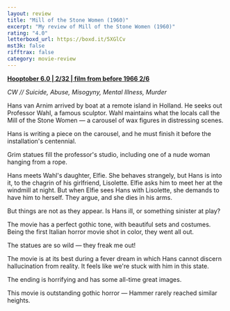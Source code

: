 ```yaml
---
layout: review
title: "Mill of the Stone Women (1960)"
excerpt: "My review of Mill of the Stone Women (1960)"
rating: "4.0"
letterboxd_url: https://boxd.it/5XGlCv
mst3k: false
rifftrax: false
category: movie-review
---
```


<b><a href="https://boxd.it/pPVYg/detail" title="Hooptober 6.0 | 2/32 | film from before 1966 2/6" target="_blank" rel="noopener">Hooptober 6.0 | 2/32 | film from before 1966 2/6</a></b>

<i>CW // Suicide, Abuse, Misogyny, Mental Illness, Murder</i>

Hans van Arnim arrived by boat at a remote island in Holland. He seeks out Professor Wahl, a famous sculptor. Wahl maintains what the locals call the Mill of the Stone Women — a carousel of wax figures in distressing scenes.

Hans is writing a piece on the carousel, and he must finish it before the installation's centennial.

Grim statues fill the professor's studio, including one of a nude woman hanging from a rope.

Hans meets Wahl's daughter, Elfie. She behaves strangely, but Hans is into it, to the chagrin of his girlfriend, Lisolette. Elfie asks him to meet her at the windmill at night. But when Elfie sees Hans with Lisolette, she demands to have him to herself. They argue, and she dies in his arms.

But things are not as they appear. Is Hans ill, or something sinister at play?

The movie has a perfect gothic tone, with beautiful sets and costumes. Being the first Italian horror movie shot in color, they went all out.

The statues are so wild — they freak me out!

The movie is at its best during a fever dream in which Hans cannot discern hallucination from reality. It feels like we're stuck with him in this state.

The ending is horrifying and has some all-time great images.

This movie is outstanding gothic horror — Hammer rarely reached similar heights.
